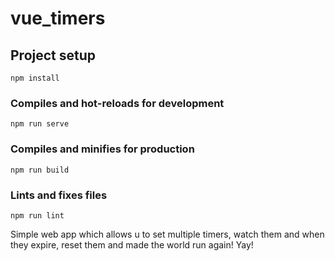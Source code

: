 # vue_timers

## Project setup
```
npm install
```

### Compiles and hot-reloads for development
```
npm run serve
```

### Compiles and minifies for production
```
npm run build
```

### Lints and fixes files
```
npm run lint
```

Simple web app which allows u to set multiple timers, watch them and when they expire, reset them and made the world run again! Yay!
